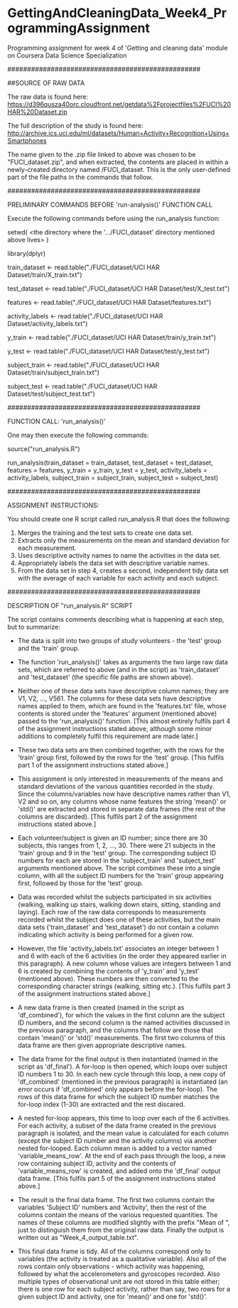 # GettingAndCleaningData_Week4_ProgrammingAssignment
Programming assignment for week 4 of 'Getting and cleaning data' module on Coursera Data Science Specialization


#################################################

##SOURCE OF RAW DATA 

The raw data is found here:
https://d396qusza40orc.cloudfront.net/getdata%2Fprojectfiles%2FUCI%20HAR%20Dataset.zip

The full description of the study is found here:
http://archive.ics.uci.edu/ml/datasets/Human+Activity+Recognition+Using+Smartphones

The name given to the .zip file linked to above was chosen to be "FUCI_dataset.zip", and when
extracted, the contents are placed in within a newly-created directory named /FUCI_dataset. 
This is the only user-defined part of the file paths in the commands that follow.



#################################################

PRELIMINARY COMMANDS BEFORE 'run-analysis()' FUNCTION CALL

Execute the following commands before using the run_analysis function:

setwd( <the directory where the '.../FUCI_dataset' directory mentioned above lives> )

library(dplyr)

train_dataset   <- read.table("./FUCI_dataset/UCI HAR Dataset/train/X_train.txt")

test_dataset    <- read.table("./FUCI_dataset/UCI HAR Dataset/test/X_test.txt")

features        <- read.table("./FUCI_dataset/UCI HAR Dataset/features.txt")

activity_labels <- read.table("./FUCI_dataset/UCI HAR Dataset/activity_labels.txt")

y_train         <- read.table("./FUCI_dataset/UCI HAR Dataset/train/y_train.txt")

y_test          <- read.table("./FUCI_dataset/UCI HAR Dataset/test/y_test.txt")

subject_train   <- read.table("./FUCI_dataset/UCI HAR Dataset/train/subject_train.txt")

subject_test    <- read.table("./FUCI_dataset/UCI HAR Dataset/test/subject_test.txt")



#################################################

FUNCTION CALL: 'run_analysis()'

One may then execute the following commands:

source("run_analysis.R")

run_analysis(train_dataset = train_dataset, test_dataset = test_dataset, 
             features = features, y_train = y_train, y_test = y_test, 
             activity_labels = activity_labels, subject_train = subject_train, 
             subject_test = subject_test)




#################################################

ASSIGNMENT INSTRUCTIONS:

 You should create one R script called run_analysis.R that does the following:

 1. Merges the training and the test sets to create one data set.
 2. Extracts only the measurements on the mean and standard deviation for each measurement.
 3. Uses descriptive activity names to name the activities in the data set.
 4. Appropriately labels the data set with descriptive variable names.
 5. From the data set in step 4, creates a second, independent tidy data set with the
    average of each variable for each activity and each subject.



#################################################

DESCRIPTION OF "run_analysis.R" SCRIPT

The script contains comments describing what is happening at each step, but to summarize:

- The data is split into two groups of study volunteers - the 'test' group and the 'train' group.

- The function 'run_analysis()' takes as arguments the two large raw data sets, which are referred to above 
  (and in the script) as 'train_dataset' and 'test_dataset' (the specific file paths are shown above).

- Neither one of these data sets have descriptive column names; they are V1, V2, ..., V561. The columns for
  these data sets have descriptive names applied to them, which are found in the 'features.txt' file, whose 
  contents is stored under the 'features' argument (mentioned above) passed to the 'run_analysis()' function.
  [This almost entirely fulfils part 4 of the assignment instructions stated above, although some minor 
  additions to completely fulfil this requirement are made later.]
  
- These two data sets are then combined together, with the rows for the 'train' group first, followed by the
  rows for the 'test' group. 
  [This fulfils part 1 of the assignment instructions stated above.]
  
- This assignment is only interested in measurements of the means and standard deviations of the various 
  quantities recorded in the study. Since the columns/variables now have descriptive names rather than V1, V2 
  and so on, any columns whose name features the string 'mean()' or 'std()' are extracted and stored in 
  separate data frames (the rest of the columns are discarded). 
  [This fulfils part 2 of the assignment instructions stated above.]
  
- Each volunteer/subject is given an ID number; since there are 30 subjects, this ranges from 1, 2, ..., 30.
  There were 21 subjects in the 'train' group and 9 in the 'test' group. The corresponding subject ID numbers
  for each are stored in the 'subject_train' and 'subject_test' arguments mentioned above. The script 
  combines these into a single column, with all the subject ID numbers for the 'train' group appearing first,
  followed by those for the 'test' group.
  
- Data was recorded whilst the subjects participated in six activities (walking, walking up stairs, walking 
  down stairs, sitting, standing and laying). Each row of the raw data corresponds to measurements recorded 
  whilst the subject does one of these activities, but the main data sets ('train_dataset' and 'test_dataset')
  do not contain a column indicating which activity is being performed for a given row. 
  
- However, the file 'activity_labels.txt' associates an integer between 1 and 6 with each of the 6 activities 
  (in the order they appeared earlier in this paragraph). A new column whose values are integers between 1 and
  6 is created by combining the contents of 'y_train' and 'y_test' (mentioned above). These numbers are then
  converted to the corresponding character strings (walking, sitting etc.). 
  [This fulfils part 3 of the assignment instructions stated above.]
  
- A new data frame is then created (named in the script as 'df_combined'), for which the values in the first 
  column are the subject ID numbers, and the second column is the named activities discussed in the previous 
  paragraph, and the columns that follow are those that contain 'mean()' or 'std()' measurements. The first 
  two columns of this data frame are then given appropriate descriptive names.
  
- The data frame for the final output is then instantiated (named in the script as 'df_final'). A for-loop is
  then opened, which loops over subject ID numbers 1 to 30. In each new cycle through this loop, a new copy
  of 'df_combined' (mentioned in the previous paragraph) is instantiated (an error occurs if 'df_combined'
  only appears before the for-loop). The rows of this data frame for which the subject ID number matches the 
  for-loop index (1-30) are extracted and the rest discared.
  
- A nested for-loop appears, this time to loop over each of the 6 activities. For each activity, a subset of 
  the data frame created in the previous paragraph is isolated, and the mean value is calculated for each 
  column (except the  subject ID number and the activity columns) via another nested for-looped. Each column 
  mean is added to a vector named 'variable_means_row'. At the end of each pass through the loop, a new row 
  containing subject ID, activity and the contents of 'variable_means_row' is created, and added onto the 
  'df_final' output data frame.
  [This fulfils part 5 of the assignment instructions stated above.]
  
- The result is the final data frame. The first two columns contain the variables 'Subject ID' numbers and 
  'Activity', then the rest of the columns contain the means of the various requested quantities. The names 
  of these columns are modified slightly with the prefix "Mean of ", just to distinguish them from the 
  original raw data. Finally the output is written out as "Week_4_output_table.txt".
  
- This final data frame is tidy. All of the columns correspond only to variables (the activity is treated as
  a qualitative variable). Also all of the rows contain only observations - which activity was happening, 
  followed by what the accelerometers and gyroscopes recorded. Also multiple types of observational unit are 
  not stored in this table either; there is one row for each subject activity, rather than say, two rows for
  a given subject ID and activity, one for 'mean()' and one for 'std()'. 
  
  






